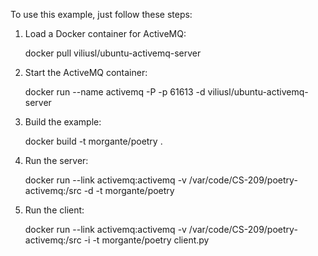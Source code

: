 

To use this example, just follow these steps:

1. Load a Docker container for ActiveMQ:
	
	docker pull viliusl/ubuntu-activemq-server

2. Start the ActiveMQ container:
	
	docker run --name activemq -P -p 61613 -d viliusl/ubuntu-activemq-server

3. Build the example:

	docker build -t morgante/poetry .

4. Run the server:

	docker run --link activemq:activemq -v /var/code/CS-209/poetry-activemq:/src -d -t morgante/poetry

5. Run the client:

	docker run --link activemq:activemq -v /var/code/CS-209/poetry-activemq:/src -i -t morgante/poetry client.py